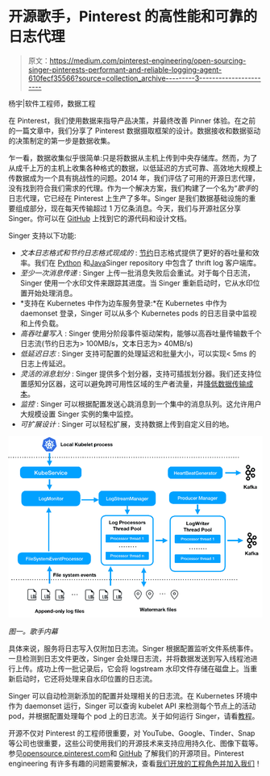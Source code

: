 # 开源歌手，Pinterest 的高性能和可靠的日志代理

> 原文：<https://medium.com/pinterest-engineering/open-sourcing-singer-pinterests-performant-and-reliable-logging-agent-610fecf35566?source=collection_archive---------3----------------------->

杨宇|软件工程师，数据工程

在 Pinterest，我们使用数据来指导产品决策，并最终改善 Pinner 体验。在之前的一篇文章中，我们分享了 Pinterest 数据摄取框架的设计。数据接收和数据驱动的决策制定的第一步是数据收集。

乍一看，数据收集似乎很简单:只是将数据从主机上传到中央存储库。然而，为了从成千上万的主机上收集各种格式的数据，以低延迟的方式可靠、高效地大规模上传数据成为一个具有挑战性的问题。2014 年，我们评估了可用的开源日志代理，没有找到符合我们需求的代理。作为一个解决方案，我们构建了一个名为“*歌手*的日志代理，它已经在 Pinterest 上生产了多年。Singer 是我们数据基础设施的重要组成部分，现在每天传输超过 1 万亿条消息。今天，我们与开源社区分享 Singer。你可以在 [GitHub](http://github.com/pinterest/singer) 上找到它的源代码和设计文档。

Singer 支持以下功能:

*   *文本日志格式和节约日志格式现成的* : [节约](https://github.com/pinterest/singer/blob/master/thrift-logger/src/main/thrift/singer_if.thrift#L9)日志格式提供了更好的吞吐量和效率。我们在 [Python](https://github.com/pinterest/singer/tree/master/thrift-logger-python) 和[Java](https://github.com/pinterest/singer/tree/master/thrift-logger)Singer repository 中包含了 thrift log 客户端库。
*   *至少一次消息传递* : Singer 上传一批消息失败后会重试。对于每个日志流，Singer 使用一个水印文件来跟踪其进度。当 Singer 重新启动时，它从水印位置开始处理消息。
*   *支持在 Kubernetes 中作为边车服务登录:*在 Kubernetes 中作为 daemonset 登录，Singer 可以从多个 Kubernetes pods 的日志目录中监视和上传负载。
*   *高吞吐量写入* : Singer 使用分阶段事件驱动架构，能够以高吞吐量传输数千个日志流(节约日志为> 100MB/s，文本日志为> 40MB/s)
*   *低延迟日志* : Singer 支持可配置的处理延迟和批量大小，可以实现< 5ms 的日志上传延迟。
*   *灵活的消息划分* : Singer 提供多个划分器，支持可插拔划分器。我们还支持位置感知分区器，这可以避免跨可用性区域的生产者流量，并[降低数据传输成本](/@Pinterest_Engineering/optimizing-kafka-for-the-cloud-4e936643fde0)。
*   *监控* : Singer 可以根据配置发送心跳消息到一个集中的消息队列。这允许用户大规模设置 Singer 实例的集中监控。
*   *可扩展设计* : Singer 可以轻松扩展，支持数据上传到自定义目的地。

![](img/1ee652523cfb07f9d05fe8b8373f1eba.png)

*图一。歌手内幕*

具体来说，服务将日志写入仅附加日志流。Singer 根据配置监听文件系统事件。一旦检测到日志文件更改，Singer 会处理日志流，并将数据发送到写入线程池进行上传。成功上传一批记录后，它会将 logstream 水印文件存储在磁盘上。当重新启动时，它还将处理来自水印位置的日志流。

Singer 可以自动检测新添加的配置并处理相关的日志流。在 Kubernetes 环境中作为 daemonset 运行，Singer 可以查询 kubelet API 来检测每个节点上的活动 pod，并根据配置处理每个 pod 上的日志流。关于如何运行 Singer，请看[教程](https://github.com/pinterest/singer/tree/master/tutorial)。

开源不仅对 Pinterest 的工程师很重要，对 YouTube、Google、Tinder、Snap 等公司也很重要，这些公司使用我们的开源技术来支持应用持久化、图像下载等。参见[opensource.pinterest.com](https://opensource.pinterest.com/)和 [GitHub](https://github.com/pinterest) 了解我们的开源项目。Pinterest engineering 有许多有趣的问题需要解决，查看[我们开放的工程角色并加入我们](https://careers.pinterest.com/careers)！